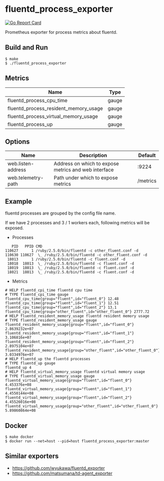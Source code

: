# fluentd_process_exporter

[![Go Report Card](https://goreportcard.com/badge/github.com/gom/fluentd_process_exporter)](https://goreportcard.com/report/github.com/gom/fluentd_process_exporter)

Prometheus exporter for process metrics about fluentd.

## Build and Run

```
$ make
$ ./fluentd_process_exporter
```

## Metrics

Name | Type
------|------
fluentd_process_cpu_time | gauge 
fluentd_process_resident_memory_usage | gauge
fluentd_process_virtual_memory_usage | gauge
fluentd_process_up | gauge

## Options
Name |Description | Default
---------|-------------|----|
web.listen-address | Address on which to expose metrics and web interface | :9224 
web.telemetry-path | Path under which to expose metrics | /metrics 

## Example
fluentd processes are grouped by the config file name.

If we have 2 processes and 3 / 1 workers each, following metrics will be exposed.
* Processes
```
   PID   PPID CMD
110627      1 /ruby/2.5.0/bin/fluentd -c other_fluent.conf -d
110630 110627  \_ /ruby/2.5.0/bin/fluentd -c other_fluent.conf -d
 18013      1 /ruby/2.5.0/bin/fluentd -c fluent.conf -d
 18018  18013  \_ /ruby/2.5.0/bin/fluentd -c fluent.conf -d
 18019  18013  \_ /ruby/2.5.0/bin/fluentd -c fluent.conf -d
 18021  18013  \_ /ruby/2.5.0/bin/fluentd -c fluent.conf -d
```

* Metrics
```
# HELP fluentd_cpi_time fluentd cpu time
# TYPE fluentd_cpi_time gauge
fluentd_cpu_time{group="fluent",id="fluent_0"} 12.48
fluentd_cpu_time{group="fluent",id="fluent_1"} 12.51
fluentd_cpu_time{group="fluent",id="fluent_2"} 13.1
fluentd_cpu_time{group="other_fluent",id="other_fluent_0"} 2777.72
# HELP fluentd_resident_memory_usage fluentd resident memory usage
# TYPE fluentd_resident_memory_usage gauge
fluentd_resident_memory_usage{group="fluent",id="fluent_0"} 2.8639232e+07
fluentd_resident_memory_usage{group="fluent",id="fluent_1"} 3.106816e+07
fluentd_resident_memory_usage{group="fluent",id="fluent_2"} 2.8975104e+07
fluentd_resident_memory_usage{group="other_fluent",id="other_fluent_0"} 3.0334976e+07
# HELP fluentd_up the fluentd processes
# TYPE fluentd_up gauge
fluentd_up 4
# HELP fluentd_virtual_memory_usage fluentd virtual memory usage
# TYPE fluentd_virtual_memory_usage gauge
fluentd_virtual_memory_usage{group="fluent",id="fluent_0"} 4.453376e+08
fluentd_virtual_memory_usage{group="fluent",id="fluent_1"} 4.4550144e+08
fluentd_virtual_memory_usage{group="fluent",id="fluent_2"} 4.45526016e+08
fluentd_virtual_memory_usage{group="other_fluent",id="other_fluent_0"} 5.89860864e+08
```

## Docker

```
$ make docker
$ docker run --net=host --pid=host fluentd_process_exporter:master
```

## Similar exporters
- https://github.com/wyukawa/fluentd_exporter
- https://github.com/matsumana/td-agent_exporter